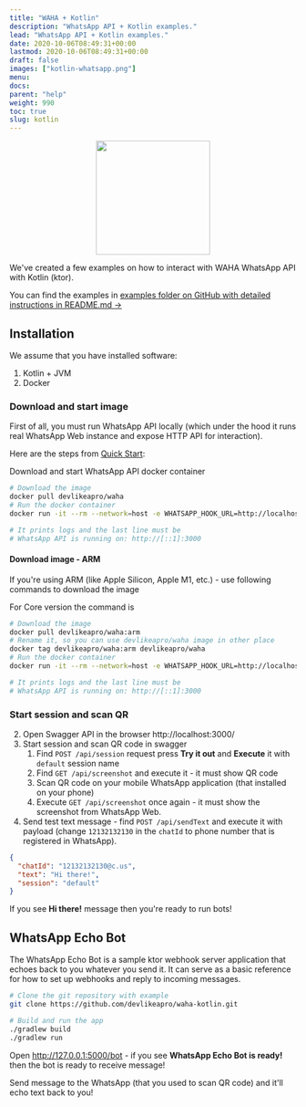 ```yaml
---
title: "WAHA + Kotlin"
description: "WhatsApp API + Kotlin examples."
lead: "WhatsApp API + Kotlin examples."
date: 2020-10-06T08:49:31+00:00
lastmod: 2020-10-06T08:49:31+00:00
draft: false
images: ["kotlin-whatsapp.png"]
menu:
docs:
parent: "help"
weight: 990
toc: true
slug: kotlin
---
```


<p align="center">
  <img src="/images/kotlin-whatsapp.png" style="width: 200px">
</p>

We've created a few examples on how to interact with WAHA WhatsApp API with Kotlin (ktor).

You can find the examples in
[examples folder on GitHub with detailed instructions in README.md ->](https://github.com/devlikeapro/waha-kotlin)

## Installation

We assume that you have installed software:

1. Kotlin + JVM
2. Docker

### Download and start image

First of all, you must run WhatsApp API locally (which under the hood it
runs real WhatsApp Web instance and expose HTTP API for interaction).

Here are the steps from
[Quick Start](https://waha.devlike.pro/docs/overview/quick-start/):

Download and start WhatsApp API docker container

```bash
# Download the image
docker pull devlikeapro/waha
# Run the docker container
docker run -it --rm --network=host -e WHATSAPP_HOOK_URL=http://localhost:5000/bot -e "WHATSAPP_HOOK_EVENTS=*" --name waha devlikeapro/waha

# It prints logs and the last line must be
# WhatsApp API is running on: http://[::1]:3000
```

#### Download image - ARM

If you're using ARM (like Apple Silicon, Apple M1, etc.) - use following
commands to download the image

 For Core version the command is

```bash
# Download the image
docker pull devlikeapro/waha:arm
# Rename it, so you can use devlikeapro/waha image in other place
docker tag devlikeapro/waha:arm devlikeapro/waha
# Run the docker container
docker run -it --rm --network=host -e WHATSAPP_HOOK_URL=http://localhost:5000/bot -e "WHATSAPP_HOOK_EVENTS=*" --name waha devlikeapro/waha

# It prints logs and the last line must be
# WhatsApp API is running on: http://[::1]:3000
```

### Start session and scan QR

2. Open Swagger API in the browser http://localhost:3000/
3. Start session and scan QR code in swagger
   1. Find `POST /api/session` request press **Try it out** and
      **Execute** it with `default` session name
   2. Find `GET /api/screenshot` and execute it - it must show QR code
   3. Scan QR code on your mobile WhatsApp application (that installed on your
      phone)
   4. Execute `GET /api/screenshot` once again - it must show the screenshot
      from WhatsApp Web.
4. Send test text message - find `POST /api/sendText` and execute it with
   payload (change `12132132130` in the `chatId` to phone number that is
   registered in WhatsApp).

```json
{
  "chatId": "12132132130@c.us",
  "text": "Hi there!",
  "session": "default"
}
```

If you see **Hi there!** message then you're ready to run bots!

## WhatsApp Echo Bot

The WhatsApp Echo Bot is a sample ktor webhook server application that echoes
back to you whatever you send it. It can serve as a basic reference for how to
set up webhooks and reply to incoming messages.

```bash
# Clone the git repository with example
git clone https://github.com/devlikeapro/waha-kotlin.git

# Build and run the app
./gradlew build
./gradlew run
```

Open http://127.0.0.1:5000/bot - if you see **WhatsApp Echo Bot is ready!** then
the bot is ready to receive message!

Send message to the WhatsApp (that you used to scan QR code) and it'll echo text
back to you!


